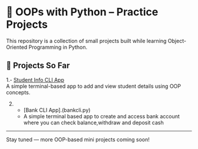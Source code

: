 # 🐍 OOPs with Python – Practice Projects

This repository is a collection of small projects built while learning Object-Oriented Programming in Python.



## 📁 Projects So Far

1.- [Student Info CLI App](Student_Info_Manager.md)  
  A simple terminal-based app to add and view student details using OOP concepts.

2. - [Bank CLI App].(bankcli.py)
   - A simple terminal based app to create and access bank account where you can check balance,withdraw and deposit cash

---

Stay tuned — more OOP-based mini projects coming soon!
